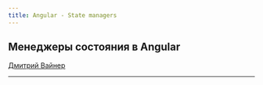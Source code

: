 ```yaml
---
title: Angular - State managers
---
```


## Менеджеры состояния в Angular

[Дмитрий Вайнер](https://github.com/dmitryweiner)

---